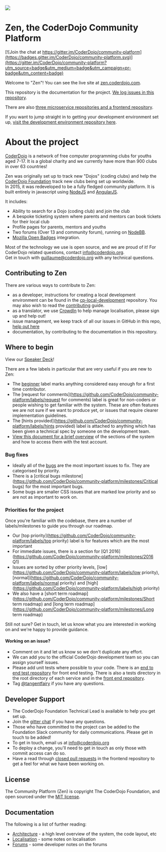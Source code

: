 # ![](blob:https://www.gitbook.com/2c5185b1-e809-4d91-b722-ffc98fc0410b)

# Zen, the CoderDojo Community Platform

[![Join the chat at https://gitter.im/CoderDojo/community-platform](https://badges.gitter.im/CoderDojo/community-platform.svg)](https://gitter.im/CoderDojo/community-platform?utm_source=badge&utm_medium=badge&utm_campaign=pr-badge&utm_content=badge)

Welcome to "Zen"! You can see the live site at [zen.coderdojo.com](https://zen.coderdojo.com).

This repository is the documentation for the project. [We log issues in this repository](https://github.com/CoderDojo/community-platform/issues).

There are also [three microservice repositories and a frontend repository](https://github.com/CoderDojo/community-platform/blob/master/architecture.md).

If you want to jump straight in to getting your development environment set up, [visit the development environment repository here](https://github.com/CoderDojo/cp-local-development).

# About the project

[CoderDojo](https://coderdojo.com) is a network of free computer programming clubs for youths aged 7-17. It is a global charity and we currently have more than 900 clubs in over 63 countries!

Zen was originally set up to track new "Dojos" \(coding clubs\) and help the [CoderDojo Foundation](https://coderdojo.com/about/coderdojo-foundation/) track new clubs being set up worldwide.  
In 2015, it was redeveloped to be a fully fledged community platform. It is built entirely in javascript using [NodeJS](https://nodejs.org/) and [AngularJS](https://angularjs.org/).

It includes:

* Ability to search for a Dojo \(coding club\) and join the club
* A bespoke ticketing system where parents and mentors can book tickets for their local club
* Profile pages for parents, mentors and youths
* Two forums \(Over 13 and community forum\), running on [NodeBB](https://nodebb.org/).
* [Mozilla Open Badges](http://openbadges.org/) integration.

Most of the technology we use is open source, and we are proud of it! For CoderDojo related questions, contact info@coderdojo.org.  
Get in touch with guillaume@coderdojo.org with any technical questions.

## Contributing to Zen

There are various ways to contribute to Zen:

* as a developer, instructions for creating a local development environment can be found in the [cp-local-development](https://github.com/CoderDojo/cp-local-development) repository. You may also wish to read the [contributing](CONTRIBUTING.md) guide.
* as a translator, we use [CrowdIn](https://crowdin.com/project/zen-community-platform) to help manage localisation, please sign up and help out!
* issue management, we keep track of all our issues in GitHub in this repo, [help out here](https://github.com/CoderDojo/community-platform/issues)
* documentation, by contributing to the documentation in this repository.

## Where to begin

View our [Speaker Deck](https://speakerdeck.com/helloworldfoundation/contributing-to-zen-the-coderdojo-open-source-community-platform)!

There are a few labels in particular that are very useful if you are new to Zen:

* The [beginner](https://github.com/CoderDojo/community-platform/labels/beginner) label marks anything considered easy enough for a first time contributor. 
* The [request for comments](https://github.com/CoderDojo/community-platform/labels/request for comments) label is great for non-coders or people wishing to get familiar with the system. These are often features we are not sure if we want to produce yet, or issues that require clearer implementation guidelines.
* The [hints provided](https://github.com/CoderDojo/community-platform/labels/hints provided) label is attached to anything which has been given a technical spec by someone on the development team.
* [View this document for a brief overview](https://github.com/CoderDojo/community-platform/blob/master/creating-test-data.md) of the sections of the system and how to access them with the test account.

### Bug fixes

* Ideally all of the [bugs](https://github.com/CoderDojo/community-platform/labels/bug) are the most important issues to fix. They are categorised by priority. 
* There is a [critical bugs milestone](https://github.com/CoderDojo/community-platform/milestones/Critical bugs) for the most important bugs.
* Some bugs are smaller CSS issues that are marked low priority and so are not as important to work on. 

### Priorities for the project

Once you're familiar with the codebase, there are a number of labels/milestones to guide you through our roadmap.

* Our [top priority](https://github.com/CoderDojo/community-platform/labels/top priority) label is for features which are the most important
* For immediate issues, there is a section for [Q1 2016](https://github.com/CoderDojo/community-platform/milestones/2016 Q1)
* Issues are sorted by other priority levels, [low](https://github.com/CoderDojo/community-platform/labels/low priority), [normal](https://github.com/CoderDojo/community-platform/labels/normal priority) and [high](https://github.com/CoderDojo/community-platform/labels/high priority)
* We also have a [short term roadmap](https://github.com/CoderDojo/community-platform/milestones/Short term roadmap) and [long term roadmap](https://github.com/CoderDojo/community-platform/milestones/Long term roadmap)

Still not sure? Get in touch, let us know what you are interested in working on and we're happy to provide guidance.

#### Working on an issue?

* Comment on it and let us know so we don't duplicate any effort.
* We can add you to the official CoderDojo development team so you can assign yourself issues. 
* Please add unit tests where possible to your code. There is an [end to end test repository](https://github.com/CoderDojo/cp-e2e-tests) for front end testing. There is also a tests directory in the root directory of each service and in the [front end repository](https://github.com/CoderDojo/cp-zen-platform/tree/master/test).
* Tag [@tangentfairy](https://github.com/tangentfairy) if you have any questions.

## Developer Support

* The CoderDojo Foundation Technical Lead is available to help you get set up.
* Join the [gitter chat](https://gitter.im/CoderDojo/community-platform) if you have any questions.
* Those who have committed to the project can be added to the Foundation Slack community for daily communications. Please get in touch to be added! 
* To get in touch, email us at info@coderdojo.org
* To deploy a change, you'll need to get in touch as only those with commit access can do so. 
* Have a read through [closed pull requests](https://github.com/CoderDojo/cp-zen-platform/pulls?q=is%3Apr+is%3Aclosed) in the frontend repository to get a feel for what we have been working on.

## License

The Community Platform \(Zen\) is copyright The CoderDojo Foundation, and open sourced under the [MIT license](LICENSE.md).

## Documentation

The following is a list of further reading:

* [Architecture](architecture.md) - a high level overview of the system, the code layout, etc
* [Localisation](localisation.md) - some notes on localisation
* [Forums](forums.md) - some developer notes on the forums



